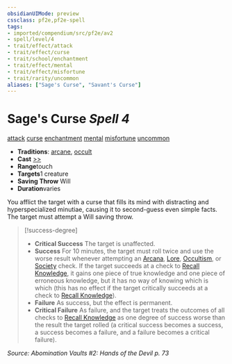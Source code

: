```yaml
---
obsidianUIMode: preview
cssclass: pf2e,pf2e-spell
tags:
- imported/compendium/src/pf2e/av2
- spell/level/4
- trait/effect/attack
- trait/effect/curse
- trait/school/enchantment
- trait/effect/mental
- trait/effect/misfortune
- trait/rarity/uncommon
aliases: ["Sage's Curse", "Savant's Curse"]
---
```

# Sage's Curse *Spell 4*   
[attack](attack.md)  [curse](curse.md)  [enchantment](enchantment.md)  [mental](mental.md)  [misfortune](misfortune.md)  [uncommon](uncommon.md)  

- **Traditions**: [arcane](arcane.md), [occult](occult.md)
- **Cast** [>>](chapter-9-playing-the-game.md#Actions "Two-Action") 
- **Range**touch
- **Targets**1 creature
- **Saving Throw** Will
- **Duration**varies

You afflict the target with a curse that fills its mind with distracting and hyperspecialized minutiae, causing it to second-guess even simple facts. The target must attempt a Will saving throw.

> [!success-degree] 
> - **Critical Success** The target is unaffected.
> - **Success** For 10 minutes, the target must roll twice and use the worse result whenever attempting an [Arcana](../skills.md#Arcana), [Lore](../skills.md#Lore), [Occultism](../skills.md#Occultism), or [Society](../skills.md#Society) check. If the target succeeds at a check to [Recall Knowledge](recall-knowledge.md), it gains one piece of true knowledge and one piece of erroneous knowledge, but it has no way of knowing which is which (this has no effect if the target critically succeeds at a check to [Recall Knowledge](recall-knowledge.md)).
> - **Failure** As success, but the effect is permanent.
> - **Critical Failure** As failure, and the target treats the outcomes of all checks to [Recall Knowledge](recall-knowledge.md) as one degree of success worse than the result the target rolled (a critical success becomes a success, a success becomes a failure, and a failure becomes a critical failure).

*Source: Abomination Vaults #2: Hands of the Devil p. 73*
